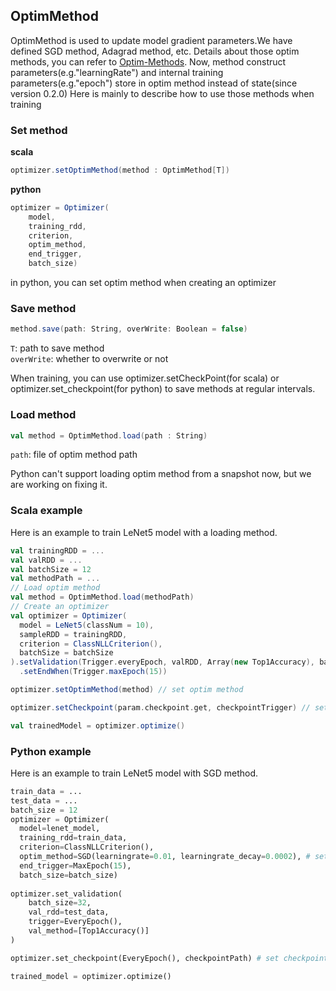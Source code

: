 ## OptimMethod ##

OptimMethod is used to update model gradient parameters.We have defined SGD method, Adagrad method, etc.
Details about those optim methods, you can refer to [Optim-Methods](https://github.com/intel-analytics/BigDL/tree/master/docs/docs/APIdocs/Optimizers/Optim-Methods).
Now, method construct parameters(e.g."learningRate") and internal training parameters(e.g."epoch") store in optim method instead of state(since version 0.2.0)
Here is mainly to describe how to use those methods when training
### Set method ###
**scala**
```scala
optimizer.setOptimMethod(method : OptimMethod[T])
```
**python**
```scala
optimizer = Optimizer(
    model,
    training_rdd,
    criterion,
    optim_method,
    end_trigger,
    batch_size)
```
in python, you can set optim method when creating an optimizer

### Save method ###
```scala
method.save(path: String, overWrite: Boolean = false)
```
`T`: path to save method  
`overWrite`: whether to overwrite or not

When training, you can use optimizer.setCheckPoint(for scala) or optimizer.set_checkpoint(for python) to save methods at regular intervals.

### Load method ###
```scala
val method = OptimMethod.load(path : String)
```
`path`: file of optim method path

Python can't support loading optim method from a snapshot now, but we are working on fixing it.

### Scala example ###
Here is an example to train LeNet5 model with a loading method.
```scala
val trainingRDD = ...
val valRDD = ...
val batchSize = 12
val methodPath = ...
// Load optim method
val method = OptimMethod.load(methodPath)
// Create an optimizer
val optimizer = Optimizer(
  model = LeNet5(classNum = 10),
  sampleRDD = trainingRDD,
  criterion = ClassNLLCriterion(),
  batchSize = batchSize
).setValidation(Trigger.everyEpoch, valRDD, Array(new Top1Accuracy), batchSize)
  .setEndWhen(Trigger.maxEpoch(15))

optimizer.setOptimMethod(method) // set optim method

optimizer.setCheckpoint(param.checkpoint.get, checkpointTrigger) // set checkpoint to save model and optim method

val trainedModel = optimizer.optimize()
```

### Python example ###
Here is an example to train LeNet5 model with SGD method.
```python
train_data = ...
test_data = ...
batch_size = 12
optimizer = Optimizer(
  model=lenet_model,
  training_rdd=train_data,
  criterion=ClassNLLCriterion(),
  optim_method=SGD(learningrate=0.01, learningrate_decay=0.0002), # set optim method
  end_trigger=MaxEpoch(15),
  batch_size=batch_size)
       
optimizer.set_validation(
    batch_size=32,
    val_rdd=test_data,
    trigger=EveryEpoch(),
    val_method=[Top1Accuracy()]
)

optimizer.set_checkpoint(EveryEpoch(), checkpointPath) # set checkpoint to save model and optim method

trained_model = optimizer.optimize()
```
